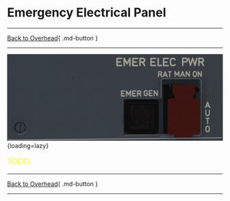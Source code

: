 # Emergency Electrical Panel

---

[Back to Overhead](../overviews/ovhd.md){ .md-button }

---

![Emergency Electrical Panel](../../../assets/a380x-briefing/flight-deck/ovhd/emer-elec-panel.png "Emergency Electrical Panel"){loading=lazy}

[//]: # (TODO API Doc Link)

[//]: # (TODO)
<p style="color:yellow; font-size:18px;">TODO: </p>

---

[Back to Overhead](../overviews/ovhd.md){ .md-button }

---

